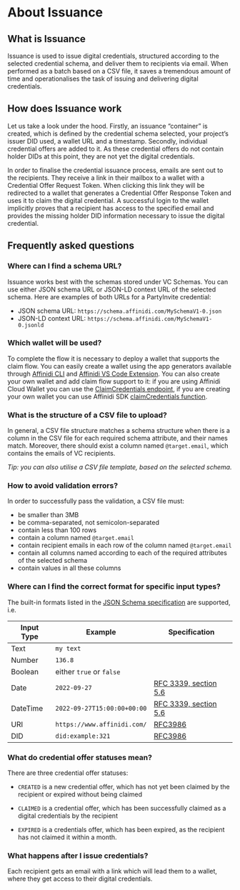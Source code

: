 # About Issuance

## What is Issuance

Issuance is used to issue digital credentials, structured according to the selected credential schema, and deliver them to recipients via email. When performed as a batch based on a CSV file, it saves a tremendous amount of time and operationalises the task of issuing and delivering digital credentials.

## How does Issuance work

Let us take a look under the hood. Firstly, an issuance “container” is created, which is defined by the credential schema selected, your project’s issuer DID used, a wallet URL and a timestamp. Secondly, individual credential offers are added to it. As these credential offers do not contain holder DIDs at this point, they are not yet the digital credentials. 

In order to finalise the credential issuance process, emails are sent out to the recipients. They receive a link in their mailbox to a wallet with a Credential Offer Request Token. When clicking this link they will be redirected to a wallet that generates a Credential Offer Response Token and uses it to claim the digital credential. A successful login to the wallet implicitly proves that a recipient has access to the specified email and provides the missing holder DID information necessary to issue the digital credential.

## Frequently asked questions

### Where can I find a schema URL?

Issuance works best with the schemas stored under VC Schemas. You can use either JSON schema URL or JSON-LD context URL of the selected schema. Here are examples of both URLs for a PartyInvite credential: 

- JSON schema URL: `https://schema.affinidi.com/MySchemaV1-0.json`
- JSON-LD context URL: `https://schema.affinidi.com/MySchemaV1-0.jsonld`

### Which wallet will be used?

To complete the flow it is necessary to deploy a wallet that supports the claim flow. You can easily create a wallet using the app generators available through [Affinidi CLI](https://www.npmjs.com/package/@affinidi/cli) and [Affinidi VS Code Extension](https://marketplace.visualstudio.com/items?itemName=Affinidi.affinidi). You can also create your own wallet and add claim flow support to it: if you are using Affinidi Cloud Wallet you can use the [ClaimCredentials endpoint](https://cloud-wallet-api.aps1.affinidi.io/api-docs/#/Wallet/ClaimCredentials), if you are creating your own wallet you can use Affinidi SDK [claimCredentials function](https://github.com/affinidi/affinidi-core-sdk/blob/f11ec09d0cf5d2b06147d83c3dfe5a1d9cb89e93/sdk/core/src/CommonNetworkMember/BaseNetworkMember.ts#L1154).

### What is the structure of a CSV file to upload?

In general, a CSV file structure matches a schema structure when there is a column in the CSV file for each required schema attribute, and their names match. Moreover, there should exist a column named `@target.email`, which contains the emails of VC recipients.

*Tip: you can also utilise a CSV file template, based on the selected schema.*

### How to avoid validation errors?

In order to successfully pass the validation, a CSV file must:

- be smaller than 3MB
- be comma-separated, not semicolon-separated
- contain less than 100 rows
- contain a column named `@target.email`
- contain recipient emails in each row of the column named `@target.email`
- contain all columns named according to each of the required attributes of the selected schema
- contain values in all these columns

### Where can I find the correct format for specific input types?

The built-in formats listed in the [JSON Schema specification](https://json-schema.org/draft/2020-12/json-schema-validation.html#name-defined-formats) are supported, i.e.

|Input Type|Example|Specification|
|---|---|---|
|Text|`my text`||
|Number|`136.8`||
|Boolean|either `true` or `false`||
|Date|`2022-09-27`|[RFC 3339, section 5.6](https://tools.ietf.org/html/rfc3339#section-5.6)|
|DateTime|`2022-09-27T15:00:00+00:00`|[RFC 3339, section 5.6](https://tools.ietf.org/html/rfc3339#section-5.6)|
|URI|`https://www.affinidi.com/`|[RFC3986](https://tools.ietf.org/html/rfc3986)|
|DID|`did:example:321`|[RFC3986](https://tools.ietf.org/html/rfc3986)|

### What do credential offer statuses mean?

There are three credential offer statuses:

- `CREATED` is a new credential offer, which has not yet been claimed by the recipient or expired without being claimed

- `CLAIMED` is a credential offer, which has been successfully claimed as a digital credentials by the recipient

- `EXPIRED` is a credentials offer, which has been expired, as the recipient has not claimed it within a month.

### What happens after I issue credentials?

Each recipient gets an email with a link which will lead them to a wallet, where they get access to their digital credentials.
